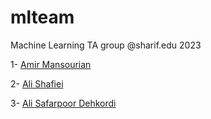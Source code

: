 # mlteam
Machine Learning TA group @sharif.edu 2023


1- [Amir Mansourian](https://github.com/AmirMansurian)

2- [Ali Shafiei](https://github.com/shafieiali42)

3- [Ali Safarpoor Dehkordi](https://github.com/aSafarpoor)


